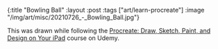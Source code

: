 {:title "Bowling Ball"
 :layout :post
 :tags ["art/learn-procreate"]
 :image "/img/art/misc/20210726_-_Bowling_Ball.jpg"}

This was drawn while following the [Procreate: Draw, Sketch, Paint, and Design
on Your iPad][udemy] course on Udemy.

[udemy]: https://www.udemy.com/course/procreate-draw-sketch-paint-and-design-on-your-ipad/
